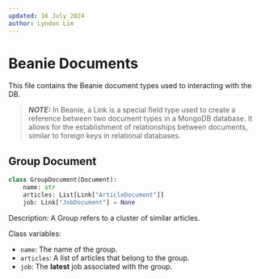 ```yaml
---
updated: 16 July 2024
author: Lyndon Lim
---
```


# Beanie Documents

This file contains the Beanie document types used to interacting with the DB.

> **_NOTE:_** In Beanie, a Link is a special field type used to create a reference between two document types in a MongoDB database. It allows for the establishment of relationships between documents, similar to foreign keys in relational databases.

## Group Document

```python
class GroupDocument(Document):
    name: str
    articles: List[Link["ArticleDocument"]]
    job: Link["JobDocument"] = None
```

Description: A Group refers to a cluster of similar articles.

Class variables:

- `name`: The name of the group.
- `articles`: A list of articles that belong to the group.
- `job`: The **latest** job associated with the group.

